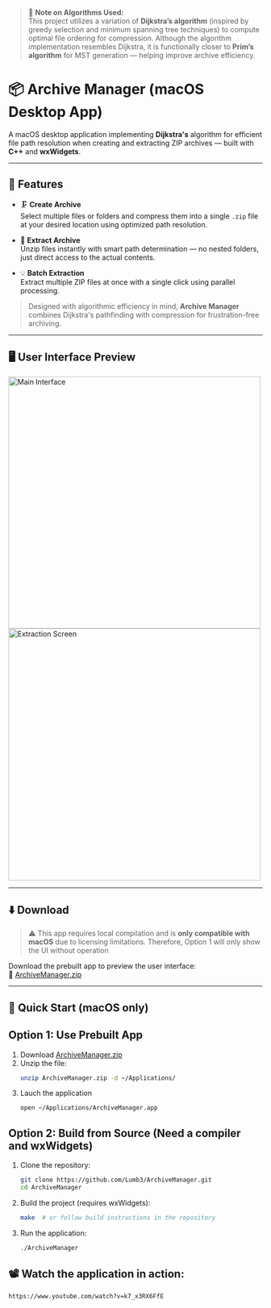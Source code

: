 > 🧠 **Note on Algorithms Used:**  
> This project utilizes a variation of **Dijkstra’s algorithm** (inspired by greedy selection and minimum spanning tree techniques) to compute optimal file ordering for compression. Although the algorithm implementation resembles Dijkstra, it is functionally closer to **Prim’s algorithm** for MST generation — helping improve archive efficiency.

# 📦 Archive Manager (macOS Desktop App)

A macOS desktop application implementing **Dijkstra's** algorithm for efficient file path resolution when creating and extracting ZIP archives — built with **C++** and **wxWidgets**.

---

## 🧩 Features

- 🗜️ **Create Archive**  
  Select multiple files or folders and compress them into a single `.zip` file at your desired location using optimized path resolution.

- 📂 **Extract Archive**  
  Unzip files instantly with smart path determination — no nested folders, just direct access to the actual contents.

- 💡 **Batch Extraction**  
  Extract multiple ZIP files at once with a single click using parallel processing.

> Designed with algorithmic efficiency in mind, **Archive Manager** combines Dijkstra's pathfinding with compression for frustration-free archiving.

---

## 🖥️ User Interface Preview

<img width="500" alt="Main Interface" src="https://github.com/user-attachments/assets/b34a3801-3e22-4104-ba3d-c8762caf1713">
<img width="500" alt="Extraction Screen" src="https://github.com/user-attachments/assets/9540b382-58c6-4d7b-8448-3288411a8e21">

---

## ⬇️ Download

> ⚠️ This app requires local compilation and is **only compatible with macOS** due to licensing limitations. Therefore, Option 1 will only show the UI without operation

Download the prebuilt app to preview the user interface:  
🔗 [ArchiveManager.zip](https://github.com/user-attachments/files/20624900/ArchiveManager.zip)

---

## 🚀 Quick Start (macOS only)

## Option 1: Use Prebuilt App 
1. Download [ArchiveManager.zip](https://github.com/user-attachments/files/20624900/ArchiveManager.zip)
2. Unzip the file:
   ```bash
   unzip ArchiveManager.zip -d ~/Applications/
3. Lauch the application
   ```bash
   open ~/Applications/ArchiveManager.app
## Option 2: Build from Source (Need a compiler and wxWidgets)
1. Clone the repository:
   ```bash
   git clone https://github.com/Lumb3/ArchiveManager.git
   cd ArchiveManager
2. Build the project (requires wxWidgets):
   ```bash
   make  # or follow build instructions in the repository
3. Run the application:
   ```bash
   ./ArchiveManager

## 📽️ Watch the application in action:
    https://www.youtube.com/watch?v=k7_x3RX6FfE 
